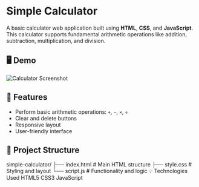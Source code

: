 
# Simple Calculator

A basic calculator web application built using **HTML**, **CSS**, and **JavaScript**. This calculator supports fundamental arithmetic operations like addition, subtraction, multiplication, and division.

## 🖥️ Demo

![Calculator Screenshot](screenshot.png) <!-- Replace with your image or demo link if available -->

## 🚀 Features

- Perform basic arithmetic operations: `+`, `−`, `×`, `÷`
- Clear and delete buttons
- Responsive layout
- User-friendly interface

## 📁 Project Structure
simple-calculator/
├── index.html # Main HTML structure
├── style.css # Styling and layout
└── script.js # Functionality and logic
💡 Technologies Used
HTML5
CSS3
JavaScript 

